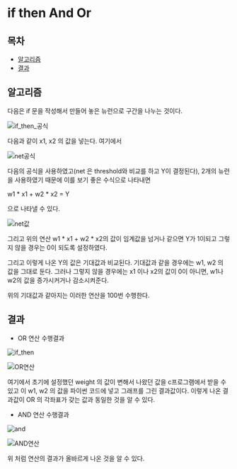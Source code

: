 # if then And Or

## 목차   
  - [알고리즘](#알고리즘)
  - [결과](#결과)

## 알고리즘   

다음은 if 문을 작성해서 만들어 놓은 뉴런으로 구간을 나누는 것이다.   

![if_then_공식](https://user-images.githubusercontent.com/59462895/126087442-b7215a00-503c-4532-b38a-e8b474f941ab.JPG)   

다음과 같이 x1, x2 의 값을 넣는다. 여기에서

![net공식](https://user-images.githubusercontent.com/59462895/126088438-d50f45e2-f023-4eb1-b78c-6924ac72ccc4.JPG)   

다음의 공식을 사용하였고(net 은 threshold와 비교를 하고 Y이 결정된다), 2개의 뉴런을 사용하였기 때문에 이를 보기 좋은 수식으로 나타내면   
   
w1 * x1 + w2 * x2 = Y   
   
으로 나타낼 수 있다.   
    
![net값](https://user-images.githubusercontent.com/59462895/126088463-ec08745f-682e-4cb6-9139-dd9e199408ac.JPG)   
   
그리고 위의 연산 w1 * x1 + w2 * x2의 값이 임계값을 넘거나 같으면 Y가 1이되고 그렇지 않을 경우는 0이 되도록 설정하였다.   
   
그리고 이렇게 나온 Y의 값은 기대값과 비교된다. 기대값과 같을 경우에는 w1, w2 의 값을 그대로 둔다. 그러나 그렇지 않을 경우에는 x1 이나 x2의 값이 0이 아니면, w1나 w2의 값을 증가시커거나 감소시켜준다.   
   
위의 기대값과 같아지는 이러한 연산을 100번 수행한다.   

## 결과   
 - OR 연산 수행결과   

![if_then](https://user-images.githubusercontent.com/59462895/126089051-12650662-8fdb-4124-bf11-0a1f12d83118.JPG)   
   
![OR연산](https://user-images.githubusercontent.com/59462895/126089203-d8c78b9c-16cf-47d4-8a9c-c93a3f9812e7.JPG)   
   
여기에서 초기에 설정했던 weight 의 값이 변해서 나왔던 값을 c프로그램에서 받을 수 있고 이 w1, w2 의 값을 파이썬 코드에 넣고 그래프를 그린 결과값이다. 이렇게 나온 결과값이 OR 의 각좌표가 갖는 값과 동일한 것을 알 수 있다.   
   
 - AND 연산 수행결과   

![and](https://user-images.githubusercontent.com/59462895/126090334-31f3fd9f-5ae2-4041-ab87-e2829ddb90dc.JPG)   
   
![AND연산](https://user-images.githubusercontent.com/59462895/126090356-18d15876-db61-484d-aa46-fa5ac7ca5f16.JPG)   
   
위 처럼 연산의 결과가 올바르게 나온 것을 알 수 있다.